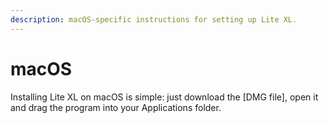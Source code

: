 ```yaml
---
description: macOS-specific instructions for setting up Lite XL.
---
```


# macOS

Installing Lite XL on macOS is simple: just download the [DMG file], open it
and drag the program into your Applications folder.